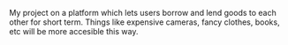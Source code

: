 My project on a platform which lets users borrow and lend goods to each other for short term. Things like expensive cameras, fancy clothes, books, etc will be more accesible this way. 
